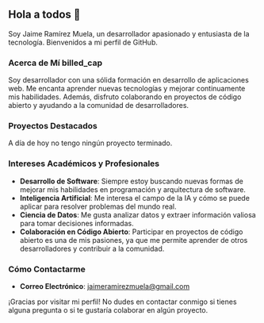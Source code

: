 ## Hola a todos 👋

Soy Jaime Ramírez Muela, un desarrollador apasionado y entusiasta de la tecnología. Bienvenidos a mi perfil de GitHub.

### Acerca de Mí 	billed_cap

Soy desarrollador con una sólida formación en desarrollo de aplicaciones web. Me encanta aprender nuevas tecnologías y mejorar continuamente mis habilidades. Además, disfruto colaborando en proyectos de código abierto y ayudando a la comunidad de desarrolladores.

### Proyectos Destacados

A día de hoy no tengo ningún proyecto terminado.

### Intereses Académicos y Profesionales

- **Desarrollo de Software**: Siempre estoy buscando nuevas formas de mejorar mis habilidades en programación y arquitectura de software.
- **Inteligencia Artificial**: Me interesa el campo de la IA y cómo se puede aplicar para resolver problemas del mundo real.
- **Ciencia de Datos**: Me gusta analizar datos y extraer información valiosa para tomar decisiones informadas.
- **Colaboración en Código Abierto**: Participar en proyectos de código abierto es una de mis pasiones, ya que me permite aprender de otros desarrolladores y contribuir a la comunidad.

### Cómo Contactarme

- **Correo Electrónico**: <jaimeramirezmuela@gmail.com>


¡Gracias por visitar mi perfil! No dudes en contactar conmigo si tienes alguna pregunta o si te gustaría colaborar en algún proyecto.
